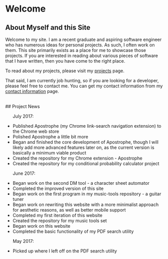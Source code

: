 # Welcome

## About Myself and this Site

Welcome to my site.  I am a recent graduate and aspiring software engineer who has numerous ideas for personal projects.  As such, I often work on them.  This site primarily exists as a place for me to showcase those projects.  If you are interested in reading about various pieces of software that I have written, then you have come to the right place.

To read about my projects, please visit my <a href="projects.html">projects</a> page.

That said, I am currently job hunting, so if you are looking for a developer, please feel free to contact me.  You can get my contact information from my <a href="contact.html">contact information</a> page.

<br/>
## Project News
<ul class="NewsList">
	<p class="NewsListSubheader">July 2017:</p>
	<li>Published Apostrophe (my Chrome link-search navigation extension) to the Chrome web store</li>
	<li>Polished Apostrophe a little bit more</li>
	<li>Began and finished the core development of Apostrophe, though I will likely add more advanced features later on, as the current version is basically a minimum viable product</li>
	<li>Created the repository for my Chrome extension - Apostrophe</li>
	<li>Created the repository for my conditional probability calculator project</li>
	<p class="NewsListSubheader">June 2017:</p>
	<li>Began work on the second DM tool - a character sheet automator</li>
	<li>Completed the improved version of this site</li>
	<li>Began work on the first program in my music-tools repository - a guitar tuner</li>
	<li>Began work on rewriting this website with a more minimalist approach for aesthetic reasons, as well as better mobile support</li>
	<li>Completed my first iteration of this website</li>
	<li>Created the repository for my music tools set</li>
	<li>Began work on this website</li>
	<li>Completed the basic functionality of my PDF search utility</li>
	<p class="NewsListSubheader">May 2017:</p>
	<li>Picked up where I left off on the PDF search utility</li>
</ul>


<br/>
<br/>
<br/>
<br/>
<br/>



